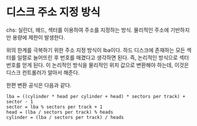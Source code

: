 # 디스크 주소 지정 방식

chs: 실린더, 헤드, 섹터를 이용하여 주소를 지정하는 방식. 물리적인 주소에 기반하지만 용량에 제한이 발생한다. 

위의 한계를 극복하기 위한 주소 지정 방식이 lba이다. 하드 디스크에 존재하는 모든 섹터를 일렬로 늘어뜨린 후 번호를 매겼다고 생각하면 된다. 즉, 논리적인 방식으로 섹터 번호를 얻게 된다. 이 논리적인 방식을 물리적인 위치 값으로 변환해야 하는데, 이것은 디스크 컨트롤러가 알아서 해준다. 

한편 변환 공식은 다음과 같다. 

```
lba = ((cylinder * head per cylinder + head) * sectors per track) + sector - 1
sector = lba % sectors per track + 1
head = (lba / sectors per track) % heads
cylinder = (lba / sectors per track) / heads
```